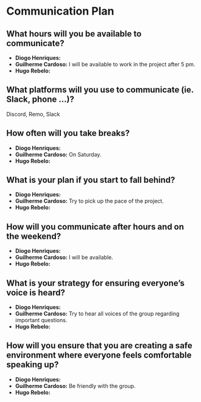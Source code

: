 # Communication Plan

## **What hours will you be available to communicate?**

* **Diogo Henriques:**
* **Guilherme Cardoso:** I will be available to work in the project after 5 pm.
* **Hugo Rebelo:**

## **What platforms will you use to communicate (ie. Slack, phone …)?**

Discord, Remo, Slack

## **How often will you take breaks?**

* **Diogo Henriques:**
* **Guilherme Cardoso:** On Saturday.
* **Hugo Rebelo:**

## **What is your plan if you start to fall behind?**

* **Diogo Henriques:**
* **Guilherme Cardoso:** Try to pick up the pace of the project.
* **Hugo Rebelo:**

## **How will you communicate after hours and on the weekend?**

* **Diogo Henriques:**
* **Guilherme Cardoso:** I will be available.
* **Hugo Rebelo:**

## **What is your strategy for ensuring everyone’s voice is heard?**

* **Diogo Henriques:**
* **Guilherme Cardoso:** Try to hear all voices of the group regarding important questions.
* **Hugo Rebelo:**

## **How will you ensure that you are creating a safe environment where everyone feels comfortable speaking up?**

* **Diogo Henriques:**
* **Guilherme Cardoso:** Be friendly with the group.
* **Hugo Rebelo:**
